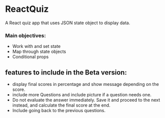 # ReactQuiz
A React quiz app that uses JSON state object to display data.

### Main objectives:
* Work with and set state
* Map through state objects
* Conditional props


## features to include in the Beta version:
* display final scores in percentage and show message depending on the score.
* include more Questions and include picture if a question needs one.
* Do not evaluate the answer immediately. Save it and proceed to the next instead, and calculate the final score at the end.
* Include going back to the previous questions.
